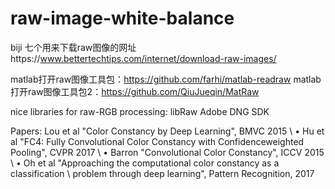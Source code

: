 # raw-image-white-balance
biji
七个用来下载raw图像的网址https://www.bettertechtips.com/internet/download-raw-images/

matlab打开raw图像工具包：https://github.com/farhi/matlab-readraw
matlab打开raw图像工具包2：https://github.com/QiuJueqin/MatRaw

nice libraries for raw-RGB processing:  libRaw    Adobe DNG SDK


Papers:
Lou et al "Color Constancy by Deep Learning", BMVC 2015 \\
• Hu et al "FC4: Fully Convolutional Color Constancy with Confidenceweighted Pooling", CVPR 2017 \\
• Barron "Convolutional Color Constancy", ICCV 2015 \\
• Oh et al "Approaching the computational color constancy as a classification \\
problem through deep learning", Pattern Recognition, 2017
